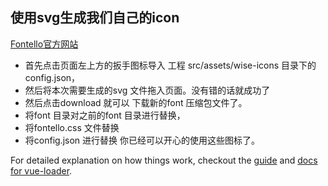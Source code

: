 ## 使用svg生成我们自己的icon
[Fontello官方网站](http://fontello.com/)

* 首先点击页面左上方的扳手图标导入 工程 src/assets/wise-icons 目录下的config.json，
* 然后将本次需要生成的svg 文件拖入页面。没有错的话就成功了
* 然后点击download 就可以 下载新的font 压缩包文件了。
* 将font 目录对之前的font 目录进行替换，
* 将fontello.css 文件替换
* 将config.json 进行替换
你已经可以开心的使用这些图标了。

For detailed explanation on how things work, checkout the [guide](http://vuejs-templates.github.io/webpack/) and [docs for vue-loader](http://vuejs.github.io/vue-loader).
